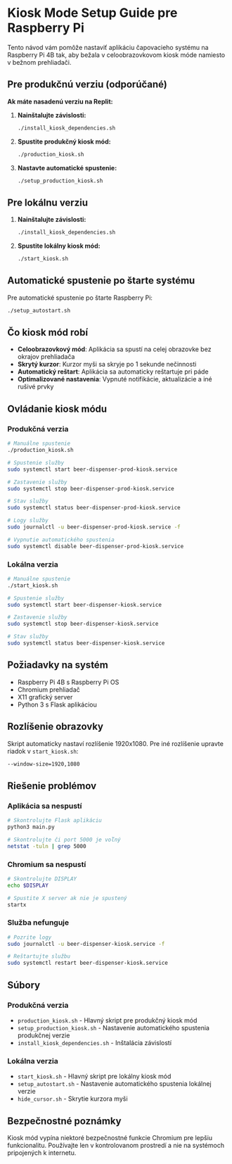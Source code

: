 # Kiosk Mode Setup Guide pre Raspberry Pi

Tento návod vám pomôže nastaviť aplikáciu čapovacieho systému na Raspberry Pi 4B tak, aby bežala v celoobrazovkovom kiosk móde namiesto v bežnom prehliadači.

## Pre produkčnú verziu (odporúčané)

**Ak máte nasadenú verziu na Replit:**

1. **Nainštalujte závislosti:**
   ```bash
   ./install_kiosk_dependencies.sh
   ```

2. **Spustite produkčný kiosk mód:**
   ```bash
   ./production_kiosk.sh
   ```

3. **Nastavte automatické spustenie:**
   ```bash
   ./setup_production_kiosk.sh
   ```

## Pre lokálnu verziu

1. **Nainštalujte závislosti:**
   ```bash
   ./install_kiosk_dependencies.sh
   ```

2. **Spustite lokálny kiosk mód:**
   ```bash
   ./start_kiosk.sh
   ```

## Automatické spustenie po štarte systému

Pre automatické spustenie po štarte Raspberry Pi:

```bash
./setup_autostart.sh
```

## Čo kiosk mód robí

- **Celoobrazovkový mód**: Aplikácia sa spustí na celej obrazovke bez okrajov prehliadača
- **Skrytý kurzor**: Kurzor myši sa skryje po 1 sekunde nečinnosti
- **Automatický reštart**: Aplikácia sa automaticky reštartuje pri páde
- **Optimalizované nastavenia**: Vypnuté notifikácie, aktualizácie a iné rušivé prvky

## Ovládanie kiosk módu

### Produkčná verzia
```bash
# Manuálne spustenie
./production_kiosk.sh

# Spustenie služby
sudo systemctl start beer-dispenser-prod-kiosk.service

# Zastavenie služby
sudo systemctl stop beer-dispenser-prod-kiosk.service

# Stav služby
sudo systemctl status beer-dispenser-prod-kiosk.service

# Logy služby
sudo journalctl -u beer-dispenser-prod-kiosk.service -f

# Vypnutie automatického spustenia
sudo systemctl disable beer-dispenser-prod-kiosk.service
```

### Lokálna verzia
```bash
# Manuálne spustenie
./start_kiosk.sh

# Spustenie služby
sudo systemctl start beer-dispenser-kiosk.service

# Zastavenie služby
sudo systemctl stop beer-dispenser-kiosk.service

# Stav služby
sudo systemctl status beer-dispenser-kiosk.service
```

## Požiadavky na systém

- Raspberry Pi 4B s Raspberry Pi OS
- Chromium prehliadač
- X11 grafický server
- Python 3 s Flask aplikáciou

## Rozlíšenie obrazovky

Skript automaticky nastaví rozlíšenie 1920x1080. Pre iné rozlíšenie upravte riadok v `start_kiosk.sh`:

```bash
--window-size=1920,1080
```

## Riešenie problémov

### Aplikácia sa nespustí
```bash
# Skontrolujte Flask aplikáciu
python3 main.py

# Skontrolujte či port 5000 je voľný
netstat -tuln | grep 5000
```

### Chromium sa nespustí
```bash
# Skontrolujte DISPLAY
echo $DISPLAY

# Spustite X server ak nie je spustený
startx
```

### Služba nefunguje
```bash
# Pozrite logy
sudo journalctl -u beer-dispenser-kiosk.service -f

# Reštartujte službu
sudo systemctl restart beer-dispenser-kiosk.service
```

## Súbory

### Produkčná verzia
- `production_kiosk.sh` - Hlavný skript pre produkčný kiosk mód
- `setup_production_kiosk.sh` - Nastavenie automatického spustenia produkčnej verzie
- `install_kiosk_dependencies.sh` - Inštalácia závislostí

### Lokálna verzia
- `start_kiosk.sh` - Hlavný skript pre lokálny kiosk mód
- `setup_autostart.sh` - Nastavenie automatického spustenia lokálnej verzie
- `hide_cursor.sh` - Skrytie kurzora myši

## Bezpečnostné poznámky

Kiosk mód vypína niektoré bezpečnostné funkcie Chromium pre lepšiu funkcionalitu. Používajte len v kontrolovanom prostredí a nie na systémoch pripojených k internetu.
